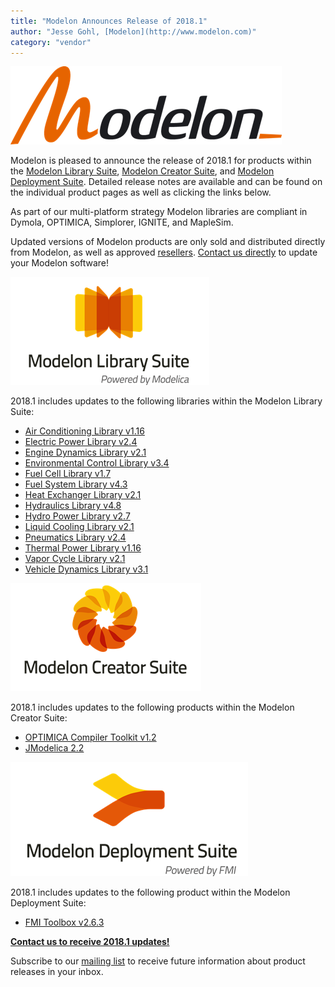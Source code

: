 ```yaml
---
title: "Modelon Announces Release of 2018.1"
author: "Jesse Gohl, [Modelon](http://www.modelon.com)"
category: "vendor"
---
```


![](Modelon_2011_Flat_RGB_129.png)

Modelon is pleased to announce the release of 2018.1 for products within the [Modelon Library Suite](http://www.modelon.com/products/modelon-library-suite/), [Modelon Creator Suite](http://www.modelon.com/products/modelon-creator-suite/), and [Modelon Deployment Suite](http://www.modelon.com/products/modelon-deployment-suite/). Detailed release notes are available and can be found on the individual product pages as well as clicking the links below.&nbsp; 

As part of our multi-platform strategy Modelon libraries are compliant in Dymola, OPTIMICA, Simplorer, IGNITE, and MapleSim. 

Updated versions of Modelon products are only sold and distributed directly from Modelon, as well as approved [resellers](http://www.modelon.com/about-modelon/contact/resellers/).  [Contact us directly](http://www.modelon.com/about-modelon/contact/sales-and-inquiries/) to update your Modelon software! 

![](Modelon_Library_Suite_logo_129.png)

2018.1 includes updates to the following libraries within the Modelon Library Suite:

- [Air Conditioning Library v1.16](http://www.modelon.com/products/modelon-library-suite/air-conditioning-library/air-conditioning-library-release-information/)
- [Electric Power Library v2.4](http://www.modelon.com/products/modelon-library-suite/electric-power-library/electric-power-library-release-information/)
- [Engine Dynamics Library v2.1](http://www.modelon.com/products/modelon-library-suite/engine-dynamics-library/engine-dynamics-library-release-information/)
- [Environmental Control Library v3.4](http://www.modelon.com/products/modelon-library-suite/environmental-control-library/environmental-control-library-release-information/)
- [Fuel Cell Library v1.7](http://www.modelon.com/products/modelon-library-suite/fuel-cell-library-release-information/)
- [Fuel System Library v4.3](http://www.modelon.com/products/modelon-library-suite/fuel-system-library/fuel-system-library-release-information/)
- [Heat Exchanger Library v2.1](http://www.modelon.com/products/modelon-library-suite/heat-exchanger-library/heat-exchanger-library-release-information/)
- [Hydraulics Library v4.8](http://www.modelon.com/products/modelon-library-suite/hydraulics-library-release-information/)
- [Hydro Power Library v2.7](http://www.modelon.com/products/modelon-library-suite/hydro-power-library/hydro-power-library-release-information/)
- [Liquid Cooling Library v2.1](http://www.modelon.com/products/modelon-library-suite/liquid-cooling-library/liquid-cooling-library-release-information/)
- [Pneumatics Library v2.4](http://www.modelon.com/products/modelon-library-suite/pneumatics-library-release-information/)
- [Thermal Power Library v1.16](http://www.modelon.com/products/modelon-library-suite/thermal-power-library-release-information/)
- [Vapor Cycle Library v2.1](http://www.modelon.com/products/modelon-library-suite/vapor-cycle-library/vapor-cycle-library-release-information/)
- [Vehicle Dynamics Library v3.1](http://www.modelon.com/products/modelon-library-suite/vehicle-dynamics-library-release-information/)

![](Modelon_Creator_Suite_Logo_129.png)

2018.1 includes updates to the following products within the Modelon Creator Suite:
- [OPTIMICA Compiler Toolkit v1.2](http://www.modelon.com/products/optimica-compiler-toolkit-release-information/)
- [JModelica 2.2](http://www.jmodelica.org/)

![](Modelon_Deployment_Suite_logo_129.png)

2018.1 includes updates to the following product within the Modelon Deployment Suite:
- [FMI Toolbox v2.6.3](http://www.modelon.com/products/modelon-deployment-suite/fmit-toolbox-for-matlabsimulink-release-information/)


**[Contact us to receive 2018.1 updates!](http://www.modelon.com/about-modelon/contact/sales-and-inquiries/)**

Subscribe to our [mailing list](http://web.modelon.com/cn/aavt4/subscribe-newsletter/) to receive future information about product releases in your inbox.
